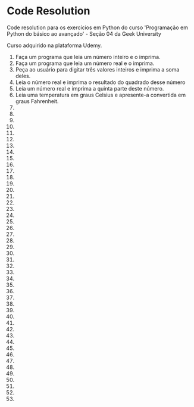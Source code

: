 # Code Resolution
 Code resolution para os exercícios em Python do curso 'Programação em Python do básico ao avançado' - Seção 04 da Geek University

 Curso adquirido na plataforma Udemy.

1. Faça um programa que leia um número inteiro e o imprima.
2. Faça um programa que leia um número real e o imprima.
3. Peça ao usuário para digitar três valores inteiros e imprima a soma deles.
4. Leia o número real e imprima o resultado do quadrado desse número
5. Leia um número real e imprima a quinta parte deste número.
6. Leia uma temperatura em graus Celsius e apresente-a convertida em graus Fahrenheit.
7. 
8. 
9. 
10. 
11. 
12. 
13. 
14. 
15. 
16. 
17. 
18. 
19. 
20. 
21. 
22. 
23. 
24. 
25. 
26. 
27. 
28. 
29. 
30. 
31. 
32. 
33. 
34. 
35. 
36. 
37. 
38. 
39. 
40. 
41. 
42. 
43. 
44. 
45. 
46. 
47. 
48. 
49. 
50. 
51. 
52. 
53. 